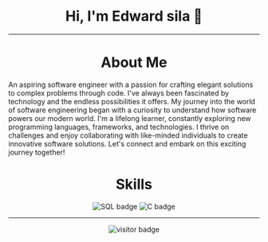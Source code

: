 <h1 align="center">Hi, I'm Edward sila 👋</h1>
<p align="center">
 <!--- <a href="https://www.linkedin.com/in/emanuel-marshal/">LinkedIn</a> •
  <a href="https://twitter.com/emanuelmarshal">Twitter</a> --->
</p>

---
<h1 align="center">About Me</h1>

An aspiring software engineer with a passion for crafting elegant solutions to complex problems through code. I've always been fascinated by technology and the endless possibilities it offers. My journey into the world of software engineering began with a curiosity to understand how software powers our modern world. I'm a lifelong learner, constantly exploring new programming languages, frameworks, and technologies. I thrive on challenges and enjoy collaborating with like-minded individuals to create innovative software solutions. Let's connect and embark on this exciting journey together!
<h1 align="center">Skills</h1>

<p align="center">
  <img src="https://img.shields.io/badge/SQL-4479A1?logo=mysql&logoColor=white&style=for-the-badge" alt="SQL badge" />
  <img src="https://img.shields.io/badge/C-A8B9CC?logo=c&logoColor=white&style=for-the-badge" alt="C badge" />
</p>

---

<p align="center">
  <img src="https://visitor-badge.glitch.me/badge?page_id=edwardsila" alt="visitor badge"/>
</p>
<!---
kenyanthugger/kenyanthugger is a ✨ special ✨ repository because its `README.md` (this file) appears on your GitHub profile.
You can click the Preview link to take a look at your changes.
--->
